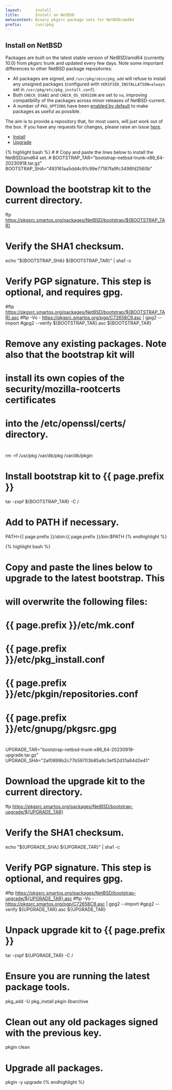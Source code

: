 ```yaml
---
layout:      install
title:       Install on NetBSD
metacontent: Binary pkgsrc package sets for NetBSD/amd64
prefix:      /usr/pkg
---
```


<div class="container">
	<div class="row">
		<div class="col-md-10 col-md-offset-1">
			<h2 class="text-center">Install on NetBSD</h2>
		</div>
	</div>
	<div class="row">
		<div class="col-md-10 col-md-offset-1">
			<p class="lead">
				Packages are built on the latest stable version of NetBSD/amd64
				(currently 10.0) from pkgsrc trunk and updated every few days.
                Note some important differences to other NetBSD package
                repositories:
			</p>
			<ul class="lead">
				<li class="lead">
					All packages are signed, and <code>/usr/pkg/sbin/pkg_add</code> will refuse to install
					any unsigned packages (configured with <code>VERIFIED_INSTALLATION=always</code> set in
					<code>/usr/pkg/etc/pkg_install.conf</code>).
				</li>
				<li class="lead">
					Both <code>CHECK_OSABI</code> and <code>CHECK_OS_VERSION</code> are set to <code>no</code>,
					improving compatibility of the packages across minor releases of NetBSD-current.
				</li>
				<li class="lead">
					A number of <code>PKG_OPTIONS</code> have been
					<a href="https://github.com/TritonDataCenter/pkgbuild/blob/master/include/pkgoptions/netbsd.mk">
					enabled by default</a> to make packages as useful as possible.
				</li>
			</ul>
			<p class="lead">
				The aim is to provide a repository that, for most users, will <em>just work</em> out of the box.
				If you have any requests for changes, please raise an issue
				<a href="https://github.com/TritonDataCenter/pkgbuild/issues">here</a>.
			</p>
		</div>
	</div>
	<div class="row">
		<div class="col-md-10 col-md-offset-1">
			<ul class="nav nav-tabs" role="tablist">
				<li role="presentation" class="active"><a href="#netbsd-install" aria-controls="netbsd-install" role="tab" data-toggle="tab">Install</a></li>
				<li role="presentation"><a href="#netbsd-upgrade" aria-controls="netbsd-upgrade" role="tab" data-toggle="tab">Upgrade</a></li>
			</ul>
			<div class="tab-content">
				<div role="tabpanel" class="tab-pane active" id="netbsd-install">
					<p></p>
{% highlight bash %}
#
# Copy and paste the lines below to install the NetBSD/amd64 set.
#
BOOTSTRAP_TAR="bootstrap-netbsd-trunk-x86_64-20230918.tar.gz"
BOOTSTRAP_SHA="493161aa5dd4c91c99e77187fa9fc3498fd2560b"

# Download the bootstrap kit to the current directory.
ftp https://pkgsrc.smartos.org/packages/NetBSD/bootstrap/${BOOTSTRAP_TAR}

# Verify the SHA1 checksum.
echo "${BOOTSTRAP_SHA} ${BOOTSTRAP_TAR}" | sha1 -c

# Verify PGP signature.  This step is optional, and requires gpg.
#ftp https://pkgsrc.smartos.org/packages/NetBSD/bootstrap/${BOOTSTRAP_TAR}.asc
#ftp -Vo - https://pkgsrc.smartos.org/pgp/C72658C9.asc | gpg2 --import
#gpg2 --verify ${BOOTSTRAP_TAR}.asc ${BOOTSTRAP_TAR}

#
# Remove any existing packages.  Note also that the bootstrap kit will
# install its own copies of the security/mozilla-rootcerts certificates
# into the /etc/openssl/certs/ directory.
#
rm -rf /usr/pkg /var/db/pkg /var/db/pkgin

# Install bootstrap kit to {{ page.prefix }}
tar -zxpf ${BOOTSTRAP_TAR} -C /

# Add to PATH if necessary.
PATH={{ page.prefix }}/sbin:{{ page.prefix }}/bin:$PATH
{% endhighlight %}
				</div>
				<div role="tabpanel" class="tab-pane" id="netbsd-upgrade">
					<p></p>
{% highlight bash %}
#
# Copy and paste the lines below to upgrade to the latest bootstrap.  This
# will overwrite the following files:
#
#	{{ page.prefix }}/etc/mk.conf
#	{{ page.prefix }}/etc/pkg_install.conf
#	{{ page.prefix }}/etc/pkgin/repositories.conf
#	{{ page.prefix }}/etc/gnupg/pkgsrc.gpg
#
UPGRADE_TAR="bootstrap-netbsd-trunk-x86_64-20230918-upgrade.tar.gz"
UPGRADE_SHA="2af0899b2c77b59703b85a9c3ef52d31a84d2e41"

# Download the upgrade kit to the current directory.
ftp https://pkgsrc.smartos.org/packages/NetBSD/bootstrap-upgrade/${UPGRADE_TAR}

# Verify the SHA1 checksum.
echo "${UPGRADE_SHA} ${UPGRADE_TAR}" | sha1 -c

# Verify PGP signature.  This step is optional, and requires gpg.
#ftp https://pkgsrc.smartos.org/packages/NetBSD/bootstrap-upgrade/${UPGRADE_TAR}.asc
#ftp -Vo - https://pkgsrc.smartos.org/pgp/C72658C9.asc | gpg2 --import
#gpg2 --verify ${UPGRADE_TAR}.asc ${UPGRADE_TAR}

# Unpack upgrade kit to {{ page.prefix }}
tar -zxpf ${UPGRADE_TAR} -C /

# Ensure you are running the latest package tools.
pkg_add -U pkg_install pkgin libarchive

# Clean out any old packages signed with the previous key.
pkgin clean

# Upgrade all packages.
pkgin -y upgrade
{% endhighlight %}
				</div>
			</div>
		</div>
	</div>
</div>
